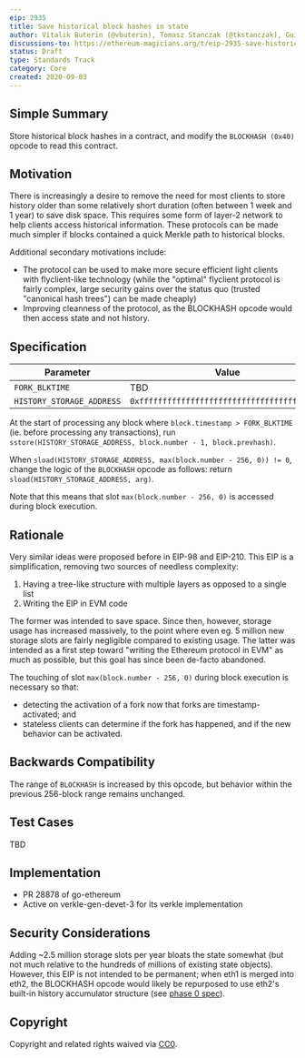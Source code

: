 ```yaml
---
eip: 2935
title: Save historical block hashes in state
author: Vitalik Buterin (@vbuterin), Tomasz Stanczak (@tkstanczak), Guillaume Ballet (gballet), Gajinder Singh (@g11tech)
discussions-to: https://ethereum-magicians.org/t/eip-2935-save-historical-block-hashes-in-state/4565
status: Draft
type: Standards Track
category: Core
created: 2020-09-03
---
```


## Simple Summary

Store historical block hashes in a contract, and modify the `BLOCKHASH (0x40)` opcode to read this contract.

## Motivation

There is increasingly a desire to remove the need for most clients to store history older than some relatively short duration (often between 1 week and 1 year) to save disk space. This requires some form of layer-2 network to help clients access historical information. These protocols can be made much simpler if blocks contained a quick Merkle path to historical blocks.

Additional secondary motivations include:

* The protocol can be used to make more secure efficient light clients with flyclient-like technology (while the "optimal" flyclient protocol is fairly complex, large security gains over the status quo (trusted "canonical hash trees") can be made cheaply)
* Improving cleanness of the protocol, as the BLOCKHASH opcode would then access state and not history.

## Specification

| Parameter | Value |
| - | - |
| `FORK_BLKTIME` | TBD |
| `HISTORY_STORAGE_ADDRESS` | `0xfffffffffffffffffffffffffffffffffffffffe`|

At the start of processing any block where `block.timestamp > FORK_BLKTIME` (ie. before processing any transactions), run `sstore(HISTORY_STORAGE_ADDRESS, block.number - 1, block.prevhash)`.

When `sload(HISTORY_STORAGE_ADDRESS, max(block.number - 256, 0)) != 0`, change the logic of the `BLOCKHASH` opcode as follows: return `sload(HISTORY_STORAGE_ADDRESS, arg)`.

Note that this means that slot `max(block.number - 256, 0)` is accessed during block execution.

## Rationale

Very similar ideas were proposed before in EIP-98 and EIP-210. This EIP is a simplification, removing two sources of needless complexity:

1. Having a tree-like structure with multiple layers as opposed to a single list
2. Writing the EIP in EVM code

The former was intended to save space. Since then, however, storage usage has increased massively, to the point where even eg. 5 million new storage slots are fairly negligible compared to existing usage. The latter was intended as a first step toward "writing the Ethereum protocol in EVM" as much as possible, but this goal has since been de-facto abandoned.

The touching of slot `max(block.number - 256, 0)` during block execution is necessary so that:

 * detecting the activation of a fork now that forks are timestamp-activated; and
 * stateless clients can determine if the fork has happened, and if the new behavior can be activated.

## Backwards Compatibility

The range of `BLOCKHASH` is increased by this opcode, but behavior within the previous 256-block range remains unchanged.

## Test Cases

TBD

## Implementation

 * PR 28878 of go-ethereum
 * Active on verkle-gen-devet-3 for its verkle implementation

## Security Considerations

Adding ~2.5 million storage slots per year bloats the state somewhat (but not much relative to the hundreds of millions of existing state objects). However, this EIP is not intended to be permanent; when eth1 is merged into eth2, the BLOCKHASH opcode would likely be repurposed to use eth2's built-in history accumulator structure (see [phase 0 spec](https://github.com/ethereum/annotated-spec/blob/master/phase0/beacon-chain.md#slots_per_historical_root)).

## Copyright

Copyright and related rights waived via [CC0](../LICENSE.md).
